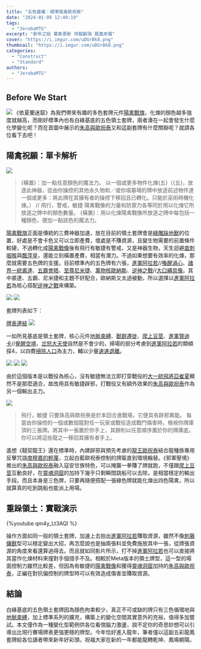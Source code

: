 ```yaml
---
title: "五色晨曦：標準陽禽歐祝泰"
date: "2024-01-09 12:40:19"
tags:
  - "JerobaMTG"
excerpt: "新年之始 萬象更新 祥龍獻瑞 鳳凰來儀"
cover: "https://i.imgur.com/uDGrBk8.png"
thumbnail: "https://i.imgur.com/uDGrBk8.png"
categories:
  - "Construct"
  - "Standard"
authors:
  - "JerobaMTG"
---
```


## Before We Start

![](https://i.imgur.com/hY0x1ND.png)
《依夏蘭迷窟》為我們帶來有趣的多色套牌元件[陽禽戰旗](https://cards.scryfall.io/large/front/e/0/e0b6d40a-fded-4625-b03c-765c88d75766.jpg)，化煉的顏色越多強度就越高，而剛好標準內也有白綠基底的五色領土套牌，兩者湊在一起會發生什麼化學變化呢？而在首圖中展示的[朱高與歐祝泰](https://cards.scryfall.io/large/front/e/a/eacbcd82-36e6-424c-bd4e-ec3a584836c5.jpg)又和這副套牌有什麼關聯呢？就請各位看下去吧！

## 陽禽祝願：單卡解析

![](https://i.imgur.com/gaIsE1R.png)

> {橫置}：加一點任意顏色的魔法力。
> 以一個或更多物件化煉{五}（{五}，放逐此神器，從由你操控的其他永久物和／或你墳墓場的牌中放逐前述物件達一個或更多：將此牌在其擁有者的操控下移回且已轉化。只能於巫術時機化煉。）
> //
> 飛行，警戒，敏捷
> 陽禽戰像的力量和防禦力各等同於用以化煉它所放逐之牌中的顏色數量。
> {橫置}：用以化煉陽禽戰像所放逐之牌中每包括一種顏色，便加一點該色的魔法力。

[陽禽戰旗](https://cards.scryfall.io/large/front/e/0/e0b6d40a-fded-4625-b03c-765c88d75766.jpg)正面是傳統的三費神器加速，放在目前的領土套牌會是[綠雕跺地獸](https://cards.scryfall.io/large/front/4/c/4cc2d984-d7e1-47c8-bc88-a9a6977dea48.jpg)的位置，好處是不會卡色又可以立即產費，壞處是不賺資源，且變生物需要的前置條件較硬，不過轉化成[陽禽戰像](https://cards.scryfall.io/large/back/e/0/e0b6d40a-fded-4625-b03c-765c88d75766.jpg)後有飛行有敏捷有警戒，又是神器生物，天生迴避[直刺咽喉](https://cards.scryfall.io/large/front/9/4/94117b09-d852-4f2e-be8e-68ee0ee3c3d8.jpg)與[飄萍皇](https://cards.scryfall.io/large/front/f/f/ffcff023-3a61-4ec0-a24a-8c1b7fe837b3.jpg)，還能立刻橫置產費，相當有潛力。不過如果想要有效率的化煉，那麼就需要五色牌的支援。目前標準內的五色牌有六張，[進軍阿拉若](https://cards.scryfall.io/large/front/3/1/318c363b-61cc-4e2f-8f86-a4287539ea07.jpg)//[喚醒渦心](https://cards.scryfall.io/large/back/3/1/318c363b-61cc-4e2f-8f86-a4287539ea07.jpg)、[諸界一統裘達](https://cards.scryfall.io/large/front/e/4/e4b1aa1e-b4e3-4346-8937-76b312501c70.jpg)、[五霸會晤](https://cards.scryfall.io/large/front/e/7/e7dc6c75-f904-4513-9e0e-0fbaa5209eae.jpg)、[至尊尼米捷](https://cards.scryfall.io/large/front/d/a/da1ff886-d3c8-43e5-8bf0-ba4f0b259781.jpg)、[萬物核歐納斯](https://cards.scryfall.io/large/front/3/3/33d94ecf-758b-4f68-a7be-6bf3ff1047f4.jpg)、[逆神之戰](https://cards.scryfall.io/large/front/3/6/36052532-5028-43a8-9fc4-56221ec867fd.jpg)//[大口繩具像](https://cards.scryfall.io/large/back/3/6/36052532-5028-43a8-9fc4-56221ec867fd.jpg)。其中裘達、五霸、尼米捷和主題不好配合，歐納斯又太過被動，所以選擇以[進軍阿拉若](https://cards.scryfall.io/large/front/3/1/318c363b-61cc-4e2f-8f86-a4287539ea07.jpg)為核心搭配[逆神之戰](https://cards.scryfall.io/large/front/3/6/36052532-5028-43a8-9fc4-56221ec867fd.jpg)來構築。

![](https://i.imgur.com/Jesd2e5.png)
![](https://i.imgur.com/x2fY0N2.png)

套牌列表如下：

[牌表連結](https://www.mtggoldfish.com/deck/6076145#paper)
![](https://i.imgur.com/R2EhLka.png)

一如所見基底是領土套牌，核心元件[地脈束縛](https://cards.scryfall.io/large/front/3/c/3c3ac3dd-35db-447f-8674-37b4680a1ef7.jpg)、[獸群遷徙](https://cards.scryfall.io/large/front/b/0/b0244a1f-e696-4223-9c14-22c2ca3cb738.jpg)、[爬上豆莖](https://cards.scryfall.io/large/front/2/d/2d5e991f-23b2-4db0-a452-7755125b1fd2.jpg)、[進軍贊迪卡](https://cards.scryfall.io/large/front/8/f/8fed056f-a8f5-41ec-a7d2-a80a238872d1.jpg)//[覺醒空境](https://cards.scryfall.io/large/back/8/f/8fed056f-a8f5-41ec-a7d2-a80a238872d1.jpg)、[岔怒大天使](https://cards.scryfall.io/large/front/2/d/2d00bab2-e95d-4296-a805-2a05e7640efb.jpg)自然是不會少的，掃場的部分考慮到[進軍阿拉若](https://cards.scryfall.io/large/front/3/1/318c363b-61cc-4e2f-8f86-a4287539ea07.jpg)的類傾探4，以四費[掃除人口](https://cards.scryfall.io/large/front/f/4/f45725ea-29f4-4ef8-b216-919fa79f5f2d.jpg)為主力，輔以少量[速速退離](https://cards.scryfall.io/large/front/5/2/522aa72b-2b8c-484c-872b-f082101cee35.jpg)。

![](https://i.imgur.com/ckN4Kua.png)
![](https://i.imgur.com/MFyuxc0.png)
![](https://i.imgur.com/1Op3Y38.png)

由於這個版本是以戰役為核心，沒有敏捷無法立即打穿戰役的[大一統飛將亞崔夏](https://cards.scryfall.io/large/front/4/a/4a1f905f-1d55-4d02-9d24-e58070793d3f.jpg)顯然不是那麼適合，故改用具有敏捷辟邪，打戰役又有額外效果的[朱高與歐祝泰](https://cards.scryfall.io/large/front/e/a/eacbcd82-36e6-424c-bd4e-ec3a584836c5.jpg)作為另一個輸出主力。

![](https://i.imgur.com/qIBbmeC.png)

> 飛行，敏捷
> 只要珠高與歐祝泰是於本回合進戰場，它便具有辟邪異能。
> 每當由你操控的一個或數個龍對任一玩家或戰役造成戰鬥傷害時，檢視你牌庫頂的三張牌。將其中一張置於你手上，其餘則以任意順序置於你的牌庫底。你可以將這些龍之一移回其擁有者手上。

遙想《韃契龍王》還在標準時，內建辟邪與預先考慮的[龍王歐祝泰](https://cards.scryfall.io/large/front/9/d/9d34e5eb-4a63-45af-8768-90a2b897986c.jpg)結合龍種族專用反擊咒語[席穆嘉的輕蔑](https://cards.scryfall.io/large/front/2/0/2032a32d-579d-477f-aeaa-91d9269451c0.jpg)，立起白藍歐祝泰控制的牌匾直到環境輪替。《邪軍壓境》推出的[朱高與歐祝泰](https://cards.scryfall.io/large/front/e/a/eacbcd82-36e6-424c-bd4e-ec3a584836c5.jpg)融入寇安甘族特色，可以掩襲一拳賺了牌就跑，不僅跟[爬上豆莖](https://cards.scryfall.io/large/front/2/d/2d5e991f-23b2-4db0-a452-7755125b1fd2.jpg)互動良好，在[靈魂洞窟](https://cards.scryfall.io/large/front/3/a/3aad15a2-8a1b-4460-9b06-e85863081878.jpg)的加持下幾乎只剩瞬間跳船可以去除，是相當穩定的輸出手段。而且本身是三色牌，只要再隨便搭配一張綠色牌就能化煉出四色陽禽，所以就算真的吃到跳船也能派上用場。

## 重跺領土：實戰演示

{%youtube qm4y_Lt3AQI %}

操作方面如同一般的領土套牌，加速上去拍出[進軍阿拉若](https://cards.scryfall.io/large/front/3/1/318c363b-61cc-4e2f-8f86-a4287539ea07.jpg)賺取資源，雖然不像[刺藤傭獸](https://cards.scryfall.io/large/front/4/7/475d7e9a-759d-4523-a5cd-2a6e0d1b14ea.jpg)型可以穩定變出大招，再怎麼說也是抽兩張料並免費施放其中一張，從牌張資源的角度來看還算過得去。而且就如同影片所示，打不掉[進軍阿拉若](https://cards.scryfall.io/large/front/3/1/318c363b-61cc-4e2f-8f86-a4287539ea07.jpg)也可以直接將其當作化煉材料來撞對手個措手不及。相較於Meta版本的領土牌型，這一型的場面控制力雖然比較差，但因為有敏捷的[陽禽戰像](https://cards.scryfall.io/large/back/e/0/e0b6d40a-fded-4625-b03c-765c88d75766.jpg)和獲得[靈魂洞窟](https://cards.scryfall.io/large/front/3/a/3aad15a2-8a1b-4460-9b06-e85863081878.jpg)加持的[朱高與歐祝泰](https://cards.scryfall.io/large/front/e/a/eacbcd82-36e6-424c-bd4e-ec3a584836c5.jpg)，正編在對抗偏控制的牌型時可以有效造成傷害並賺取資源。

## 結論

白綠基底的五色領土套牌因為顏色拘束較少，真正不可或缺的牌只有三色循環地與[地脈束縛](https://cards.scryfall.io/large/front/3/c/3c3ac3dd-35db-447f-8674-37b4680a1ef7.jpg)，加上標準系列的擴充，構築上的變化空間其實意外的充裕，值得多加嘗試。本文僅作為一種變化型範例供各位看倌腦力激盪，說不定你的奇思妙想可以引導出比現行賽場牌表更強更穩的牌型。今年恰好進入龍年，筆者僅以這副五彩龍鳳套牌給各位讀者帶來新年好彩頭，祝福大家在新的一年都能龍轉乾坤、鳳鳴朝陽。
